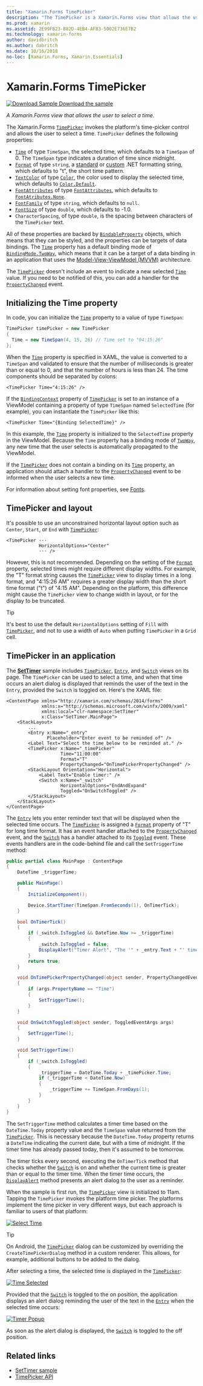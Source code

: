 ```yaml
---
title: "Xamarin.Forms TimePicker"
description: "The TimePicker is a Xamarin.Forms view that allows the user to select a time. This article explains how to consume a TimePicker in a Xamarin.Forms application."
ms.prod: xamarin
ms.assetid: 2E99FB23-B82D-4EB4-AFB3-5002E736E7B2
ms.technology: xamarin-forms
author: davidbritch
ms.author: dabritch
ms.date: 10/16/2018
no-loc: [Xamarin.Forms, Xamarin.Essentials]
---
```


# Xamarin.Forms TimePicker

[![Download Sample](~/media/shared/download.png) Download the sample](https://docs.microsoft.com/samples/xamarin/xamarin-forms-samples/userinterface-timepicker)

_A Xamarin.Forms view that allows the user to select a time._

The Xamarin.Forms [`TimePicker`](xref:Xamarin.Forms.TimePicker) invokes the platform's time-picker control and allows the user to select a time. `TimePicker` defines the following properties:

- [`Time`](xref:Xamarin.Forms.TimePicker.Time) of type `TimeSpan`, the selected time, which defaults to a `TimeSpan` of 0. The `TimeSpan` type indicates a duration of time since midnight.
- [`Format`](xref:Xamarin.Forms.TimePicker.Format) of type `string`, a [standard](/dotnet/standard/base-types/standard-date-and-time-format-strings/) or [custom](/dotnet/standard/base-types/custom-date-and-time-format-strings/) .NET formatting string, which defaults to "t", the short time pattern.
- [`TextColor`](xref:Xamarin.Forms.TimePicker.TextColor) of type [`Color`](xref:Xamarin.Forms.Color), the color used to display the selected time, which defaults to [`Color.Default`](xref:Xamarin.Forms.Color.Default).
- [`FontAttributes`](xref:Xamarin.Forms.TimePicker.FontAttributes) of type [`FontAttributes`](xref:Xamarin.Forms.FontAttributes), which defaults to [`FontAtributes.None`](xref:Xamarin.Forms.FontAttributes.None).
- [`FontFamily`](xref:Xamarin.Forms.TimePicker.FontFamily) of type `string`, which defaults to `null`.
- [`FontSize`](xref:Xamarin.Forms.TimePicker.FontSize) of type `double`, which defaults to -1.0.
- `CharacterSpacing`, of type `double`, is the spacing between characters of the `TimePicker` text.

All of these properties are backed by [`BindableProperty`](xref:Xamarin.Forms.BindableProperty) objects, which means that they can be styled, and the properties can be targets of data bindings. The [`Time`](xref:Xamarin.Forms.TimePicker.Time) property has a default binding mode of [`BindingMode.TwoWay`](xref:Xamarin.Forms.BindingMode.TwoWay), which means that it can be a target of a data binding in an application that uses the [Model-View-ViewModel (MVVM)](~/xamarin-forms/enterprise-application-patterns/mvvm.md) architecture.

The [`TimePicker`](xref:Xamarin.Forms.TimePicker) doesn't include an event to indicate a new selected [`Time`](xref:Xamarin.Forms.TimePicker.Time) value. If you need to be notified of this, you can add a handler for the [`PropertyChanged`](xref:Xamarin.Forms.BindableObject.PropertyChanged) event.

## Initializing the Time property

In code, you can initialize the [`Time`](xref:Xamarin.Forms.TimePicker.Time) property to a value of type `TimeSpan`:

```csharp
TimePicker timePicker = new TimePicker
{
  Time = new TimeSpan(4, 15, 26) // Time set to "04:15:26"
};
```

When the [`Time`](xref:Xamarin.Forms.TimePicker.Time) property is specified in XAML, the value is converted to a `TimeSpan` and validated to ensure that the number of milliseconds is greater than or equal to 0, and that the number of hours is less than 24. The time components should be separated by colons:

```xaml
<TimePicker Time="4:15:26" />
```

If the [`BindingContext`](xref:Xamarin.Forms.BindableObject.BindingContext) property of [`TimePicker`](xref:Xamarin.Forms.TimePicker) is set to an instance of a ViewModel containing a property of type `TimeSpan` named `SelectedTime` (for example), you can instantiate the `TimePicker` like this:

```xaml
<TimePicker Time="{Binding SelectedTime}" />
```

In this example, the [`Time`](xref:Xamarin.Forms.TimePicker.Time) property is initialized to the `SelectedTime` property in the ViewModel. Because the `Time` property has a binding mode of [`TwoWay`](xref:Xamarin.Forms.BindingMode.TwoWay), any new time that the user selects is automatically propagated to the ViewModel.

If the [`TimePicker`](xref:Xamarin.Forms.TimePicker) does not contain a binding on its [`Time`](xref:Xamarin.Forms.TimePicker.Time) property, an application should attach a handler to the [`PropertyChanged`](xref:Xamarin.Forms.BindableObject.PropertyChanged) event to be informed when the user selects a new time.

For information about setting font properties, see [Fonts](~/xamarin-forms/user-interface/text/fonts.md).

## TimePicker and layout

It's possible to use an unconstrained horizontal layout option such as `Center`, `Start`, or `End` with [`TimePicker`](xref:Xamarin.Forms.TimePicker):

```xaml
<TimePicker ···
            HorizontalOptions="Center"
            ··· />
```

However, this is not recommended. Depending on the setting of the [`Format`](xref:Xamarin.Forms.TimePicker.Format) property, selected times might require different display widths. For example, the "T" format string causes the [`TimePicker`](xref:Xamarin.Forms.TimePicker) view to display times in a long format, and "4:15:26 AM" requires a greater display width than the short time format ("t") of "4:15 AM". Depending on the platform, this difference might cause the `TimePicker` view to change width in layout, or for the display to be truncated.

> [!TIP]
> It's best to use the default `HorizontalOptions` setting of `Fill` with [`TimePicker`](xref:Xamarin.Forms.TimePicker), and not to use a width of `Auto` when putting `TimePicker` in a `Grid` cell.

## TimePicker in an application

The [**SetTimer**](/samples/xamarin/xamarin-forms-samples/userinterface-timepicker) sample includes [`TimePicker`](xref:Xamarin.Forms.TimePicker), [`Entry`](xref:Xamarin.Forms.Entry), and [`Switch`](xref:Xamarin.Forms.Switch) views on its page. The `TimePicker` can be used to select a time, and when that time occurs an alert dialog is displayed that reminds the user of the text in the `Entry`, provided the `Switch` is toggled on. Here's the XAML file:

```xaml
<ContentPage xmlns="http://xamarin.com/schemas/2014/forms"
             xmlns:x="http://schemas.microsoft.com/winfx/2009/xaml"
             xmlns:local="clr-namespace:SetTimer"
             x:Class="SetTimer.MainPage">
    <StackLayout>
        ...
        <Entry x:Name="_entry"
               Placeholder="Enter event to be reminded of" />
        <Label Text="Select the time below to be reminded at." />
        <TimePicker x:Name="_timePicker"
                    Time="11:00:00"
                    Format="T"
                    PropertyChanged="OnTimePickerPropertyChanged" />
        <StackLayout Orientation="Horizontal">
            <Label Text="Enable timer:" />
            <Switch x:Name="_switch"
                    HorizontalOptions="EndAndExpand"
                    Toggled="OnSwitchToggled" />
        </StackLayout>
    </StackLayout>
</ContentPage>
```

The [`Entry`](xref:Xamarin.Forms.Entry) lets you enter reminder text that will be displayed when the selected time occurs. The [`TimePicker`](xref:Xamarin.Forms.TimePicker) is assigned a [`Format`](xref:Xamarin.Forms.TimePicker.Format) property of "T" for long time format. It has an event handler attached to the [`PropertyChanged`](xref:Xamarin.Forms.BindableObject.PropertyChanged) event, and the [`Switch`](xref:Xamarin.Forms.Switch) has a handler attached to its [`Toggled`](xref:Xamarin.Forms.Switch.Toggled) event. These events handlers are in the code-behind file and call the `SetTriggerTime` method:

```csharp
public partial class MainPage : ContentPage
{
    DateTime _triggerTime;

    public MainPage()
    {
        InitializeComponent();

        Device.StartTimer(TimeSpan.FromSeconds(1), OnTimerTick);
    }

    bool OnTimerTick()
    {
        if (_switch.IsToggled && DateTime.Now >= _triggerTime)
        {
            _switch.IsToggled = false;
            DisplayAlert("Timer Alert", "The '" + _entry.Text + "' timer has elapsed", "OK");
        }
        return true;
    }

    void OnTimePickerPropertyChanged(object sender, PropertyChangedEventArgs args)
    {
        if (args.PropertyName == "Time")
        {
            SetTriggerTime();
        }
    }

    void OnSwitchToggled(object sender, ToggledEventArgs args)
    {
        SetTriggerTime();
    }

    void SetTriggerTime()
    {
        if (_switch.IsToggled)
        {
            _triggerTime = DateTime.Today + _timePicker.Time;
            if (_triggerTime < DateTime.Now)
            {
                _triggerTime += TimeSpan.FromDays(1);
            }
        }
    }
}
```

The `SetTriggerTime` method calculates a timer time based on the `DateTime.Today` property value and the `TimeSpan` value returned from the [`TimePicker`](xref:Xamarin.Forms.TimePicker). This is necessary because the `DateTime.Today` property returns a `DateTime` indicating the current date, but with a time of midnight. If the timer time has already passed today, then it's assumed to be tomorrow.

The timer ticks every second, executing the `OnTimerTick` method that checks whether the [`Switch`](xref:Xamarin.Forms.Switch) is on and whether the current time is greater than or equal to the timer time. When the timer time occurs, the [`DisplayAlert`](xref:Xamarin.Forms.Page.DisplayAlert*) method presents an alert dialog to the user as a reminder.

When the sample is first run, the [`TimePicker`](xref:Xamarin.Forms.TimePicker) view is initialized to 11am. Tapping the `TimePicker` invokes the platform time picker. The platforms implement the time picker in very different ways, but each approach is familiar to users of that platform:

[![Select Time](timepicker-images/timepicker-open.png "Select Time")](timepicker-images/timepicker-open-large.png#lightbox "Select Time")

> [!TIP]
> On Android, the [`TimePicker`](xref:Xamarin.Forms.TimePicker) dialog can be customized by overriding the `CreateTimePickerDialog` method in a custom renderer. This allows, for example, additional buttons to be added to the dialog.

After selecting a time, the selected time is displayed in the [`TimePicker`](xref:Xamarin.Forms.TimePicker):

[![Time Selected](timepicker-images/timepicker-selected.png "Time Selected")](timepicker-images/timepicker-selected-large.png#lightbox "Time Selected")

Provided that the [`Switch`](xref:Xamarin.Forms.Switch) is toggled to the on position, the application displays an alert dialog reminding the user of the text in the [`Entry`](xref:Xamarin.Forms.Entry) when the selected time occurs:

[![Timer Popup](timepicker-images/timer-test.png "Timer Popup")](timepicker-images/timer-test-large.png#lightbox "Timer Popup")

As soon as the alert dialog is displayed, the [`Switch`](xref:Xamarin.Forms.Switch) is toggled to the off position.

## Related links

- [SetTimer sample](/samples/xamarin/xamarin-forms-samples/userinterface-timepicker)
- [TimePicker API](xref:Xamarin.Forms.TimePicker)